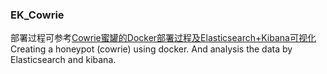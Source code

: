 ### EK_Cowrie
部署过程可参考[Cowrie蜜罐的Docker部署过程及Elasticsearch+Kibana可视化](https://www.freebuf.com/articles/network/236525.html)
Creating a honeypot (cowrie) using docker. And analysis the data by Elasticsearch and kibana.
